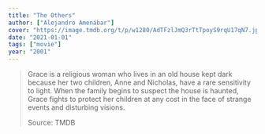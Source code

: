 ```yaml
---
title: "The Others"
author: ["Alejandro Amenábar"]
cover: "https://image.tmdb.org/t/p/w1280/AdTFzlJmQ3rTtTpoyS9rqU17qN7.jpg"
date: "2021-01-01"
tags: ["movie"]
year: "2001"
---
```


> Grace is a religious woman who lives in an old house kept dark because her two children, Anne and Nicholas, have a rare sensitivity to light. When the family begins to suspect the house is haunted, Grace fights to protect her children at any cost in the face of strange events and disturbing visions.
>
> Source: TMDB

